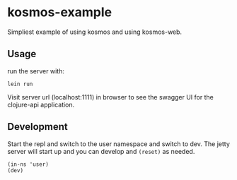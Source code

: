 # kosmos-example

Simpliest example of using kosmos and using kosmos-web.

## Usage

run the server with: 


``` 
lein run
```

Visit server url (localhost:1111) in browser to see the swagger UI for the clojure-api application. 

## Development

Start the repl and switch to the user namespace and switch to dev. The jetty server will start up and you can develop and `(reset)` as needed. 

```
(in-ns 'user)
(dev)
```





